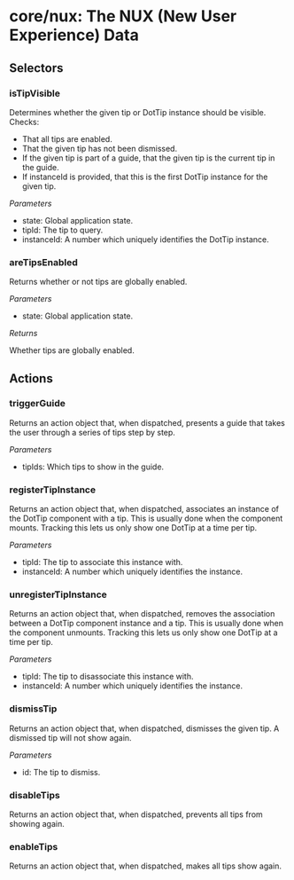 # **core/nux**: The NUX (New User Experience) Data

## Selectors 

### isTipVisible

Determines whether the given tip or DotTip instance should be visible. Checks:

- That all tips are enabled.
- That the given tip has not been dismissed.
- If the given tip is part of a guide, that the given tip is the current tip in the guide.
- If instanceId is provided, that this is the first DotTip instance for the given tip.

*Parameters*

 * state: Global application state.
 * tipId: The tip to query.
 * instanceId: A number which uniquely identifies the DotTip instance.

### areTipsEnabled

Returns whether or not tips are globally enabled.

*Parameters*

 * state: Global application state.

*Returns*

Whether tips are globally enabled.

## Actions

### triggerGuide

Returns an action object that, when dispatched, presents a guide that takes
the user through a series of tips step by step.

*Parameters*

 * tipIds: Which tips to show in the guide.

### registerTipInstance

Returns an action object that, when dispatched, associates an instance of the
DotTip component with a tip. This is usually done when the component mounts.
Tracking this lets us only show one DotTip at a time per tip.

*Parameters*

 * tipId: The tip to associate this instance with.
 * instanceId: A number which uniquely identifies the instance.

### unregisterTipInstance

Returns an action object that, when dispatched, removes the association
between a DotTip component instance and a tip. This is usually done when the
component unmounts. Tracking this lets us only show one DotTip at a time per
tip.

*Parameters*

 * tipId: The tip to disassociate this instance with.
 * instanceId: A number which uniquely identifies the instance.

### dismissTip

Returns an action object that, when dispatched, dismisses the given tip. A
dismissed tip will not show again.

*Parameters*

 * id: The tip to dismiss.

### disableTips

Returns an action object that, when dispatched, prevents all tips from
showing again.

### enableTips

Returns an action object that, when dispatched, makes all tips show again.